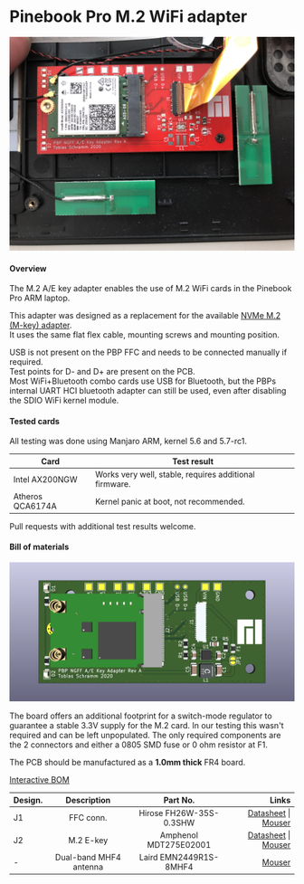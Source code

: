 Pinebook Pro M.2 WiFi adapter
=============================

![PCB inside Pinebook](resources/front_pbp.jpg)

#### Overview

The M.2 A/E key adapter enables the use of M.2 WiFi cards in the Pinebook Pro ARM laptop.  

This adapter was designed as a replacement for the available [NVMe M.2 (M-key) adapter](https://store.pine64.org/?product=pinebook-pro-m-2ngff-nvme-ssd-interface-adapter).  
It uses the same flat flex cable, mounting screws and mounting position. 

USB is not present on the PBP FFC and needs to be connected manually if required.  
Test points for D- and D+ are present on the PCB.  
Most WiFi+Bluetooth combo cards use USB for Bluetooth, but the PBPs internal UART HCI bluetooth adapter can still be used, even after disabling the SDIO WiFi kernel module.  

#### Tested cards

All testing was done using Manjaro ARM, kernel 5.6 and 5.7-rc1. 

Card | Test result
--- | ---
Intel AX200NGW | Works very well, stable, requires additional firmware.
Atheros QCA6174A | Kernel panic at boot, not recommended.

Pull requests with additional test results welcome. 

#### Bill of materials

![PCB top](resources/PinebookPro-M2-A+E-adapter.png)

The board offers an additional footprint for a switch-mode regulator to guarantee a stable 3.3V supply for the M.2 card. 
In our testing this wasn't required and can be left unpopulated. The only required components are the 2 connectors and either a 0805 SMD fuse or 0 ohm resistor at F1.

The PCB should be manufactured as a **1.0mm thick** FR4 board. 

[Interactive BOM](https://tobleminer.github.io/PBP-NGFF-A-E-adapter/ibom.html)

| Design. | Description | Part No.           | Links  |
| ----- |:-------:|:-------------:| -----:|
| J1 | FFC conn. | Hirose FH26W-35S-0.3SHW | [Datasheet](https://www.mouser.de/datasheet/2/185/FH26_CL0580-2410-2-60_2d-1614872.pdf) \| [Mouser](https://www.mouser.de/ProductDetail/hirose-electric/fh26w-35s-03shw60/?qs=vcbW%252b4%252bSTIqfjIQXayKHZQ==&countrycode=DE&currencycode=EUR) |
| J2 | M.2 E-key | Amphenol MDT275E02001 | [Datasheet](https://www.mouser.de/datasheet/2/18/Amphenol_CMDTXXXXXX001-4-1157232.pdf) \| [Mouser](https://www.mouser.de/ProductDetail/fci-amphenol/mdt275e02001/?qs=lrCDz5EUXIYT3rGac7uMeg==&countrycode=DE&currencycode=EUR)  |
| - | Dual-band MHF4 antenna | Laird EMN2449R1S-8MHF4 | [Mouser](https://www.mouser.de/ProductDetail/laird-connectivity/emn2449r1s-8mhf4/?qs=EU6FO9ffTwfxyryKAvXAaQ==&countrycode=DE&currencycode=EUR)